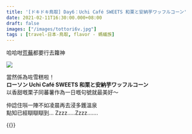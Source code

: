 ```yaml
---
title: '[ドキドキ鳥取] Day6：Uchi Café SWEETS 和栗と安納芋ワッフルコーン'
date: 2021-02-11T16:30:00.000+08:00
draft: false
images: ["/images/tottori6v.jpg"]
tags : [travel-日本-鳥取, flavor - 螞蟻族]
---
```


哈哈咁[荒蕪](https://hidie.net/tottori6u/)都要行去籮神

![](/images/tottori6v.jpg)

當然係為咗雪糕啦！  
**ローソン Uchi Café SWEETS 和栗と安納芋ワッフルコーン**  
以香甜嘅栗子同蕃薯作為一日嘅句號就最美好～  
  
仲諗住唞一陣不如凌晨再去浸多鑊溫泉  
點知已經瞓瞓瞓到... Zzzz.....Zzzz.......  



 

  
{{<tottori>}}  
